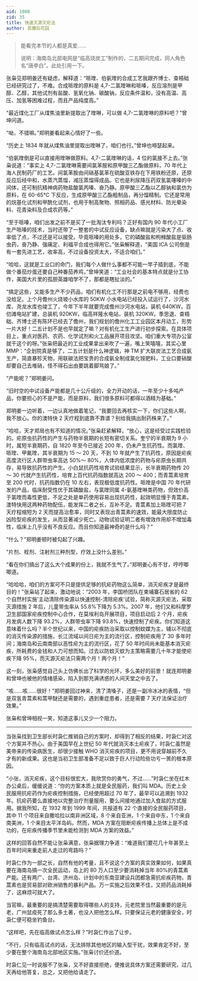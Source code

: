 ```yaml
---
aid: 1008
zid: 35
title: 快速灭源灭疟法
author: 恶魔后花园
---
```


> 能看完本节的人都是真爱……
>
> 说明：海南岛北部电网是“临高烧炭工”制作的，二五期间完成，同人角色名“唐李白”。此处引用一下。

张枭见郑明姜还有疑虑，解释道：“哌喹、伯氨喹的合成工艺我跟齐博士、查梧础已经研究过了，不难。合成哌喹的原料是 4,7-二氯喹啉和哌嗪，反应溶剂是甲醇、乙醇，其他试剂有盐酸、氢氧化钠、碳酸钠，反应条件温和，没有高温、高压、加氢等困难过程，而且产品纯度高。”

“最近煤化工厂从煤焦油里新提取出了喹啉，可以做 4,7-二氯喹啉的原料吧？”曾坤问道。

“呦，不错嘛。”郑明姜看起来心情好了一些。

“历史上 1834 年就从煤焦油里提取出喹啉了，咱们也行。”曾坤也嘚瑟起来。

“伯氨喹倒是可以直接用喹啉做原料。4,7-二氯喹啉的话，4 位的氯接不上去。”张枭说道：“事实上 4,7-二氯喹啉需要间氯苯胺和原甲酸三乙酯做原料，70 年代上海人民制药厂的工艺。间氯苯胺由间硝基氯苯在硫酸亚铁存在下用铁粉还原，还原反应后经中和，水蒸汽蒸馏，减压蒸馏得成品。它也是利尿降压药双氢氯噻嗪的中间体，还可制抗精神病药物盐酸氯丙嗪、奋乃静。原甲酸三乙酯以乙醇钠和氯仿为原料，在 60-65℃ 下反应，生成原甲酸三乙酯粗制品，再分馏精制。它还是常用的烷基化试剂和甲酰化试剂，也用于制高聚物、照相药品、感光材料、防光晕染料、花青染料及合成农药等。”

“至于哌嗪，咱们出发之前不是买了一批淘汰专利吗？正好有国内 90 年代小工厂生产哌嗪的技术，当时还带了一整套的中试反应设备，缺点嘛就是污染大了点、收率低了点，不过还是可以接受。毕竟哌嗪的用处多，它的磷酸盐和枸橼酸盐是驱肠虫药，奋乃静、强痛定、利福平合成也得用它。”张枭解释道，“美国 ICA 公司倒是有一套先进工艺，收率高，不过设备投资太大，不适合咱们。”

“哈哈，这就是工业口的命门，我们每个人做什么事都不可能一竿子插到底，不能做个番茄炒蛋还要自己种番茄养鸡，”曾坤笑道：“工业社会的基本特点就是分工协作，美国大片里的孤胆英雄咱学不了，那都是瞎扯淡的。”

“搞定这些，又能多生产不少药品，咱们有机化工不行那是之前电不够用，经费也没给足。上个月儋州火烧坡小水库的 50KW 小水电站已经投入试运行了，沙河水库、尧龙水库也竣工了，今年下半年就要完成儋州沙河水电站，装机 640KW，百仞滩电站扩建，总装机 920KW，临高祥隆水电站，装机 320KW。季思退、查梧础、齐博士还有陈环已经去了儋州，我们规划的儋州化工工业园区本月动工，形势一片大好！二五计划不是也早就定了嘛？对有机化工生产进行初步探索。在具体项目上，重点对医药、农药、化学试剂和火工品展开项目攻坚。咱们重大专项办公室就干这个的呀。”张枭把最近的工业成果拿出来吹了一遍，嘴上笑嘻嘻，其实心里 MMP：“企划院真是够了，二五计划是什么神逻辑，神 TM 扩大联炭法工艺合成氨生产，简直暴殄天物，用联碳法把宝贵的合成氨全制成氯化铵肥料，工业口要硝酸却要自己去堆硝，怪不得石出由要跳着脚骂娘了。”

“产能呢？”郑明姜问。

“旧时空的中试设备产能都是几十公斤级的，全力开动的话，一年至少十多吨产品，你要担心的不是产能，而是原料，我们很多原料可都得以酒精为基础。”

郑明姜一边听着，一边认真地做着笔记，“我要回去再核实一下，你们这些人啊，我不放心。你的澳特快 2 天疗程到底靠不靠谱？别给我搞出耐药株来了。”

“哈哈，天才郑局也有不知道的情况。”张枭赶紧解释，“放心，这是经受过实践检验的。疟原虫抗药性的产生与药物半衰期的长短有密切关系。奎宁的半衰期为 9 小时，属短半衰期药，自 1820 年至今已接近 200 年，仍未产生抗药性。而氯喹、哌喹、甲氟喹，其半衰期为 15 ～ 20 天，不到 10 年就产生了抗药性，原因是疟疾高度流行区人群带虫率高达 50%～ 80%，人体内低浓度的药物与疟原虫长期共存，易导致抗药性的产生。小白鼠抗药性培育试验结果显示，长半衰期药物传 20 ～ 30 代就产生抗药性，培育上百代抗药指数就高达 200 ～ 400；而青蒿素培育至 200 代时，抗药指数仍在 10 左右，表现极低度抗药性。哌喹是中国 70 年代研发的产品，临床耐受性优于其磷酸盐，与氯喹同属 4-氨基喹啉类药物，但效价高于氯喹而毒性更低，不足之处是单药使用容易出现抗药性，起效明显慢于青蒿素。澳特快用这两种药物配伍，能发挥二者之长，互补不足。青蒿素加上哌喹可把 7 天疗程缩短为 2 天而提高治愈率，同时又表现出青蒿素的速效，能最大限度防止凶险型疟疾的发生，从而显著减少死亡。动物试验证明二者有增效作用却不增加毒性，临床上几乎没有不良反应。而且你知道最神奇的是什么吗？”

“什么？”郑明姜顿时被勾起了兴趣。

“片剂、栓剂、注射剂三种剂型，疗效上没什么差别。”

“看在你们搞出了这么大个成果的份上，我就不生气了。”郑明姜心有不甘，哼哼唧唧道。

“哈哈哈，咱们的方案可不只是提供足够的抗疟药物这么简单，消灭疟疾才是最终目的！”张枭站了起来，激动地说：“2003 年，李国桥团队在柬埔寨石居省的 62 个自然村实施‘主动清除传染源以快速控制-清除疟疾’试验，简称灭源灭疟法，采取灭源措施 2 年后，儿童带虫率从 55.8%下降为 5.3%。2007 年，他们又和科摩罗卫生部国家疟疾控制中心合作，在莫埃利岛开展项目，项目启动后 2 个月，疟疾月发病人数下降 93.2%，人群带虫率下降 93.8%，快速控制了疟疾。你们知道这意味着什么吗？半个世纪以来，中国的疟疾防治采取以控制蚊媒为主，辅以不彻底的消灭传染源的措施，长江流域以间日疟为主的流行区，控制疟疾用了 30 多年时间；海南岛和云南南部以恶性疟为主的流行区，花了 50 年时间尚未能基本消灭疟疾，所耗费的金钱和人力可想而知。过去以防蚊灭蚊为主策略需要几十年才能使疟疾下降 95%，而灭源灭疟法只需两个月！两个月！”

这一刻，张枭感觉自己头上仿佛长出了科学的光环，多么美好的前景！就连郑明姜和曾坤也被他的情绪感染，陷入到那充满诱惑的人间天堂之中去了。

“咳……咳……很好！”郑明姜回过神来，清了清嗓子，还是一副冷冰冰的表情，“但是双氢青蒿素和蒿甲醚还是需要的，遇到重症患者，还是需要 7 天疗法保证治疗效果。”

张枭和曾坤相视一笑，知道这事儿又少一个阻力。

---

当张枭找到卫生部长时袅仁推销自己的方案时，却得到了相反的结果，时袅仁对这个方案并不热心。由于美国早在上世纪 50 年代就消灭本土疟疾了，时袅仁虽然是美帝来的传染病医生，却很少接触 WHO 消灭疟疾的项目，更不用说穿越前不久才有的新成果。这也是当初卫生部准备不足以致于巨人行动险些功亏一篑的根本原因。

“小张，消灭疟疾，这个目标很宏大，我欣赏你的勇气，不过……”时袅仁坐在红木办公桌后，缓缓说道：“你的方案本质上就是全民服药，我们叫 MDA。历史上全民服用抗疟药作为疟疾控制措施，已经使用超过 70 年了，最早可以追溯到 1932 年。抗疟药要么直接地以完整治疗剂量服用，要么间接地通过加入食盐的方式服用。据我所知，在 1932 年到 1999 年间，共报道有 22 个直接的全民服药项目，其中 11 个项目来自撒哈拉以南非洲区域，8 个来自亚洲，1 个来自中东，1 个来自南美洲，1 个来目太平洋岛屿。然而，MDA 方案在阻断疟疾传播上总体上是不成功的，在疟疾传播季节里未能检测到 MDA 方案的效益。”

这样的回答自然不能让张枭满意，张枭据理力争道：“难道我们要花几十年甚至上百年时间来重走前人走过的弯路吗？”

时袅仁作为一部之长，自然有他的考量，且不说这个方案的真实效果如何，如果真要在海南岛搞一次全民运动，岛上的 80 万人口至少要消耗掉当年 80%的青蒿素产能。还有两广、台湾、济州岛、计划中的东南亚建设兵团都急需抗疟疾药物，青蒿素也是贸易部对欧洲销售的暴利产品。万一实施之后效果不佳，又把药品消耗掉了，这麻烦可就大了。

当官嘛，最重要的是搞清楚需要取得哪些人的支持，元老院里当然最重要的是元老，广州鼠疫死了那么多土著，也没人把他怎么样。只要保证元老的健康安全，时袅仁便可稳坐钓鱼台。

“这样吧，先在临高做试点怎么样？”时袅仁作出了让步。

“不行，只有临高试点的话，无法排除其他地区的输入型干扰，效果肯定不好，至少要在整个海南岛北部地区实施。”张枭讨价还价道。

时袅仁见一时说服不了张枭，又不好直接拒绝，便推说具体方案还需要研究，过几天再给他答复，总之，又把他给请走了。
